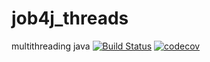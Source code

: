 # job4j_threads
multithreading java
[![Build Status](https://travis-ci.org/KirillReal/job4j_threads.svg?branch=master)](https://travis-ci.org/KirillReal/job4j_design)
[![codecov](https://codecov.io/gh/KirillReal/job4j_threads/branch/master/graph/badge.svg?token=9F18W92R7F)](https://codecov.io/gh/KirillReal/job4j_design)